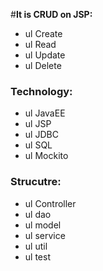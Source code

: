 #__It is CRUD on JSP:__



- ul	Create
- ul	Read
- ul	Update
- ul	Delete



### Technology:
 	
- ul	JavaEE	
- ul	JSP
- ul	JDBC
- ul	SQL
- ul	Mockito	

### Strucutre:

- ul	Controller
- ul	dao
- ul	model
- ul	service
- ul	util
- ul	test